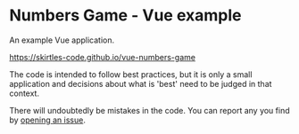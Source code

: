 # Numbers Game - Vue example

An example Vue application.

<https://skirtles-code.github.io/vue-numbers-game>

The code is intended to follow best practices, but it is only a small application and decisions about what is 'best' need to be judged in that context.

There will undoubtedly be mistakes in the code. You can report any you find by [opening an issue](https://github.com/skirtles-code/vue-numbers-game/issues).

